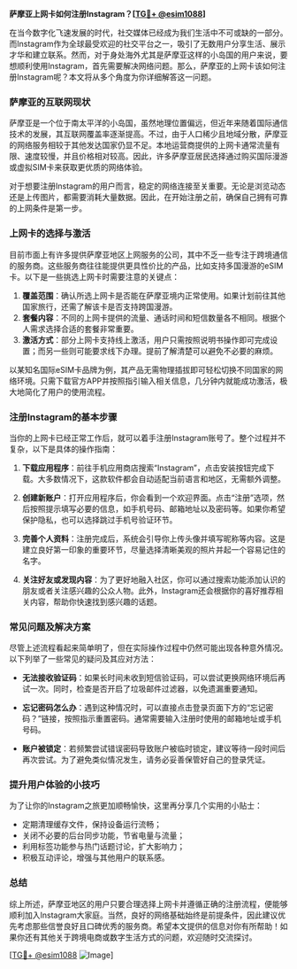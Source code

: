**萨摩亚上网卡如何注册Instagram？[[TG💪+ @esim1088](https://t.me/s/esim1088)]**

在当今数字化飞速发展的时代，社交媒体已经成为我们生活中不可或缺的一部分。而Instagram作为全球最受欢迎的社交平台之一，吸引了无数用户分享生活、展示才华和建立联系。然而，对于身处海外尤其是萨摩亚这样的小岛国的用户来说，要想顺利使用Instagram，首先需要解决网络问题。那么，萨摩亚的上网卡该如何注册Instagram呢？本文将从多个角度为你详细解答这一问题。

### 萨摩亚的互联网现状

萨摩亚是一个位于南太平洋的小岛国，虽然地理位置偏远，但近年来随着国际通信技术的发展，其互联网覆盖率逐渐提高。不过，由于人口稀少且地域分散，萨摩亚的网络服务相较于其他发达国家仍显不足。本地运营商提供的上网卡通常流量有限、速度较慢，并且价格相对较高。因此，许多萨摩亚居民选择通过购买国际漫游或虚拟SIM卡来获取更优质的网络体验。

对于想要注册Instagram的用户而言，稳定的网络连接至关重要。无论是浏览动态还是上传图片，都需要消耗大量数据。因此，在开始注册之前，确保自己拥有可靠的上网条件是第一步。

### 上网卡的选择与激活

目前市面上有许多提供萨摩亚地区上网服务的公司，其中不乏一些专注于跨境通信的服务商。这些服务商往往能提供更具性价比的产品，比如支持多国漫游的eSIM卡。以下是一些挑选上网卡时需要注意的关键点：

1. **覆盖范围**：确认所选上网卡是否能在萨摩亚境内正常使用。如果计划前往其他国家旅行，还需了解该卡是否支持跨国漫游。
2. **套餐内容**：不同的上网卡提供的流量、通话时间和短信数量各不相同。根据个人需求选择合适的套餐非常重要。
3. **激活方式**：部分上网卡支持线上激活，用户只需按照说明书操作即可完成设置；而另一些则可能要求线下办理。提前了解清楚可以避免不必要的麻烦。

以某知名国际eSIM卡品牌为例，其产品无需物理插拔即可轻松切换不同国家的网络环境。只需下载官方APP并按照指引输入相关信息，几分钟内就能成功激活，极大地简化了用户的使用流程。

### 注册Instagram的基本步骤

当你的上网卡已经正常工作后，就可以着手注册Instagram账号了。整个过程并不复杂，以下是具体的操作指南：

1. **下载应用程序**：前往手机应用商店搜索“Instagram”，点击安装按钮完成下载。大多数情况下，这款软件都会自动适配当前语言和地区，无需额外调整。

2. **创建新账户**：打开应用程序后，你会看到一个欢迎界面。点击“注册”选项，然后按照提示填写必要的信息，如手机号码、邮箱地址以及密码等。如果你希望保护隐私，也可以选择跳过手机号验证环节。

3. **完善个人资料**：注册完成后，系统会引导你上传头像并填写昵称等内容。这是建立良好第一印象的重要环节，尽量选择清晰美观的照片并起一个容易记住的名字。

4. **关注好友或发现内容**：为了更好地融入社区，你可以通过搜索功能添加认识的朋友或者关注感兴趣的公众人物。此外，Instagram还会根据你的喜好推荐相关内容，帮助你快速找到感兴趣的话题。

### 常见问题及解决方案

尽管上述流程看起来简单明了，但在实际操作过程中仍然可能出现各种意外情况。以下列举了一些常见的疑问及其应对方法：

- **无法接收验证码**：如果长时间未收到短信验证码，可以尝试更换网络环境后再试一次。同时，检查是否开启了垃圾邮件过滤器，以免遗漏重要通知。
  
- **忘记密码怎么办**：遇到这种情况时，可以直接点击登录页面下方的“忘记密码？”链接，按照指示重置密码。通常需要输入注册时使用的邮箱地址或手机号码。

- **账户被锁定**：若频繁尝试错误密码导致账户被临时锁定，建议等待一段时间后再次尝试。为了避免类似情况发生，请务必妥善保管好自己的登录凭证。

### 提升用户体验的小技巧

为了让你的Instagram之旅更加顺畅愉快，这里再分享几个实用的小贴士：

- 定期清理缓存文件，保持设备运行流畅；
- 关闭不必要的后台同步功能，节省电量与流量；
- 利用标签功能参与热门话题讨论，扩大影响力；
- 积极互动评论，增强与其他用户的联系感。

### 总结

综上所述，萨摩亚地区的用户只要合理选择上网卡并遵循正确的注册流程，便能够顺利加入Instagram大家庭。当然，良好的网络基础始终是前提条件，因此建议优先考虑那些信誉良好且口碑优秀的服务商。希望本文提供的信息对你有所帮助！如果你还有其他关于跨境电商或数字生活方式的问题，欢迎随时交流探讨。

[[TG💪+ @esim1088](https://t.me/s/esim1088) ![Image](https://i.postimg.cc/4NQfJmqS/Snipaste-2025-05-13-00-14-12.png)]